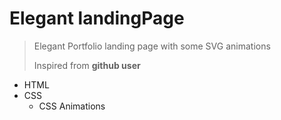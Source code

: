 # Elegant landingPage
> Elegant Portfolio landing page with some SVG animations
>
> Inspired from **github user**

* HTML
* CSS
  * CSS Animations
